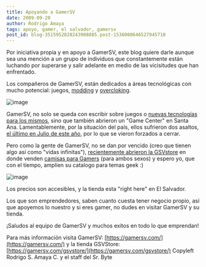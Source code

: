 ```yaml
---
title: Apoyando a GamerSV
date: 2009-09-20
author: Rodrigo Amaya
tags: apoyo, gamer, el salvador, gamersv
post_id: blog-3515952828243908885.post-1536000646527945718
---
```


Por iniciativa propia y en apoyo a GamerSV, este blog quiere darle aunque sea una mención a un grupo de individuos que constantemente están luchando por superarse y salir adelante en medio de las vicisitudes que han enfrentado.

Los compañeros de GamerSV, están dedicados a áreas tecnológicas con mucho potencial: juegos, [modding](https://en.wikipedia.org/wiki/Modding) y [overcloking](https://en.wikipedia.org/wiki/Overclocking).

![image](https://1.bp.blogspot.com/_ayvorITawE4/SrZLxSuDM1I/AAAAAAAACLg/zBvM_F5Nf3Y/s320/logo-gamersv.png)    

GamerSV, no solo se queda con escribir sobre juegos o [nuevas tecnologías para los mismos](https://gamersv.com/2009/08/25/project-natal-lo-que-debes-saber/), sino que también abrieron un "Game Center" en Santa Ana. Lamentablemente, por la situación del país, ellos sufrieron dos asaltos, [el último en Julio de este año](https://gamersv.com/2009/07/05/la-historia-se-repite-gamersv-asaltado-otra-vez/), por lo que se vieron forzados a cerrar.

Pero como la gente de GamerSV, no se dan por vencido (creo que tienen algo así como "vidas infinitas"), [recientemente abrieron la GSVstore](https://gamersv.com/2009/09/17/gsvstore-ya-esta-abierta/) en donde venden [camisas para Gamers](https://gamersv.com/gsvstore/) (para ambos sexos) y espero yo, que con el tiempo, amplíen su catalogo para temas geek :)

![image](https://1.bp.blogspot.com/_ayvorITawE4/SrZLw0GV-7I/AAAAAAAACLY/7pnIWPElFlw/s320/gsvstore.png)    

Los precios son accesibles, y la tienda esta "right here" en El Salvador.

Los que son emprendedores, saben cuanto cuesta tener negocio propio, así que apoyemos lo nuestro y si eres gamer, no dudes en visitar GamerSV y su tienda.

¡Saludos al equipo de GamerSV y muchos exitos en todo lo que emprendan!

Para más información visita GamerSV: [https://gamersv.com/](https://gamersv.com/) y la tienda GSVStore: [https://gamersv.com/gsvstore/](https://gamersv.com/gsvstore/) Copyleft Rodrigo S. Amaya C. y el staff del Sr. Byte